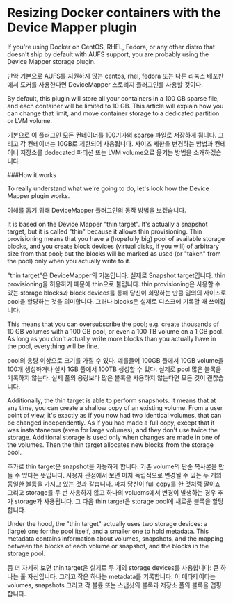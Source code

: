 Resizing Docker containers with the Device Mapper plugin
========================================================

If you're using Docker on CentOS, RHEL, Fedora, or any other distro that doesn't ship by default with AUFS support, you are probably using the Device Mapper storage plugin. 

만약 기본으로 AUFS를 지원하지 않는 centos, rhel, fedora 또는 다른 리눅스 배포판에서 도커를 사용한다면 DeviceMapper 스토리지 플러그인를 사용할 것이다.  

By default, this plugin will store all your containers in a 100 GB sparse file, and each container will be limited to 10 GB. This article will explain how you can change that limit, and move container storage to a dedicated partition or LVM volume.

기본으로 이 플러그인 모든 컨테이너를 100기가의 sparse 파일로 저장하게 됩니다. 그리고 각 컨테이너는 10GB로 제한되어 사용됩니다. 사이즈 제한을 변경하는 방법과 컨테이너 저장소를 dedecated 파티션 또는 LVM volume으로 옮기는 방법을 소개하겠습니다.


###How it works

To really understand what we're going to do, let's look how the Device Mapper plugin works.

이해를 돕기 위해 DeviceMapper 플러그인의 동작 방법을 보겠습니다.

It is based on the Device Mapper "thin target". It's actually a snapshot target, but it is called "thin" because it allows thin provisioning. Thin provisioning means that you have a (hopefully big) pool of available storage blocks, and you create block devices (virtual disks, if you will) of arbitrary size from that pool; but the blocks will be marked as used (or "taken" from the pool) only when you actually write to it.

"thin target"은 DeviceMapper의 기본입니다. 실제로 Snapshot target입니다. thin provisioning을 허용하기 때문에 thin으로 불립니다. thin provisioning은 사용할 수 있는 storage blocks과 block devices를 통해 당신이 희망하는 만큼 임의의 사이즈로 pool을 할당하는 것을 의미합니다. 그러나 blocks은 실제로 디스크에 기록할 때 쓰여집니다.  

This means that you can oversubscribe the pool; e.g. create thousands of 10 GB volumes with a 100 GB pool, or even a 100 TB volume on a 1 GB pool. As long as you don't actually write more blocks than you actually have in the pool, everything will be fine.

pool의 용량 이상으로 크기를 가질 수 있다. 예를들어 100GB 풀에서 10GB volume을 100개 생성하거나 설사 1GB 풀에서 100TB 생성할 수 있다. 실제로 pool 많은 블록을 기록하지 않는다. 실제 풀의 용량보다 많은 블록을 사용하지 않는다면 모든 것이 괜찮습니다.

Additionally, the thin target is able to perform snapshots. It means that at any time, you can create a shallow copy of an existing volume. From a user point of view, it's exactly as if you now had two identical volumes, that can be changed independently. As if you had made a full copy, except that it was instantaneous (even for large volumes), and they don't use twice the storage. Additional storage is used only when changes are made in one of the volumes. Then the thin target allocates new blocks from the storage pool.

추가로 thin target은 snapshot을 가능하게 합니다. 기존 volume의 단순 복사본을 만들 수 있다는 뜻입니다. 
사용자 관점에서 보면 마치 독립적으로 변경될 수 있는 두 개의 동일한 볼륨을 가지고 있는 것과 같습니다. 마치 당신이 full copy를 한 것처럼 말이죠 그리고 storage를 두 번 사용하지 않고 하나의 voluems에서 변경이 발생하는 경우 추가 storage가 사용됩니다. 그 다음 thin target은 storage pool에 새로운 블록을 할당합니다. 

Under the hood, the "thin target" actually uses two storage devices: a (large) one for the pool itself, and a smaller one to hold metadata. This metadata contains information about volumes, snapshots, and the mapping between the blocks of each volume or snapshot, and the blocks in the storage pool.

좀 더 자세히 보면 thin target은 실제로 두 개의 storage devices를 사용합니다: 큰 하나는 풀 자신입니다. 그리고 작은 하나는 metadata를 기록합니다. 이 메타테이타는 volumes, snapshots 그리고 각 볼륨 또는 스냅샷의 블록과  저장소 풀의 블록을 맵핑합니다.

